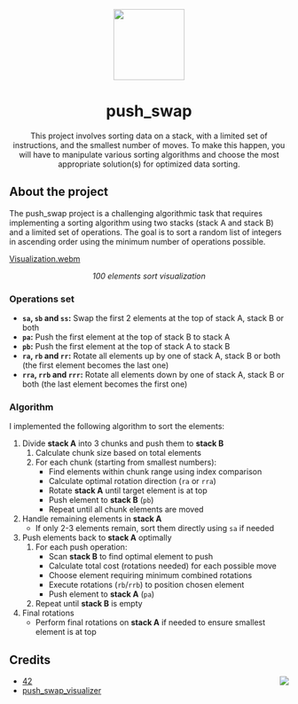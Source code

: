 <div align="center">
  <img height="128" src="https://github.com/user-attachments/assets/162afe25-a123-48d5-b8e2-b5e365940997">
  <h1>push_swap</h1>
  <p>This project involves sorting data on a stack, with a limited set of instructions, and the smallest number of moves. To make this happen, you will have to manipulate various sorting algorithms and choose the most appropriate solution(s) for optimized data sorting.</p>
</div>

## About the project
The push_swap project is a challenging algorithmic task that requires implementing a sorting algorithm using two stacks (stack A and stack B) and a limited set of operations. The goal is to sort a random list of integers in ascending order using the minimum number of operations possible.

[Visualization.webm](https://github.com/user-attachments/assets/36dd6e68-f096-4280-b2c4-27ea9b6e2f68)
<p align="center"><em>100 elements sort visualization</em></p>

### Operations set
- **`sa`, `sb` and `ss`:** Swap the first 2 elements at the top of stack A, stack B or both
- **`pa`:** Push the first element at the top of stack B to stack A
- **`pb`:** Push the first element at the top of stack A to stack B
- **`ra`, `rb` and `rr`:** Rotate all elements up by one of stack A, stack B or both (the first element becomes the last one)
- **`rra`, `rrb` and `rrr`:** Rotate all elements down by one of stack A, stack B or both (the last element becomes the first one)

### Algorithm
I implemented the following algorithm to sort the elements:
1. Divide **stack A** into 3 chunks and push them to **stack B**
    1. Calculate chunk size based on total elements
    2. For each chunk (starting from smallest numbers):
        - Find elements within chunk range using index comparison
        - Calculate optimal rotation direction (`ra` or `rra`)
        - Rotate **stack A** until target element is at top
        - Push element to **stack B** (`pb`)
        - Repeat until all chunk elements are moved
2. Handle remaining elements in **stack A**
    - If only 2-3 elements remain, sort them directly using `sa` if needed
3. Push elements back to **stack A** optimally
    1. For each push operation:
        - Scan **stack B** to find optimal element to push
        - Calculate total cost (rotations needed) for each possible move
        - Choose element requiring minimum combined rotations
        - Execute rotations (`rb`/`rrb`) to position chosen element
        - Push element to **stack A** (`pa`)
    2. Repeat until **stack B** is empty
4. Final rotations
    - Perform final rotations on **stack A** if needed to ensure smallest element is at top

## Credits
<img align="right" src="https://github.com/user-attachments/assets/b23ea7c1-e3fa-4900-ab91-a3f2fd6524a5">

- [42](https://42.fr/)
- [push_swap_visualizer](https://github.com/o-reo/push_swap_visualizer)
